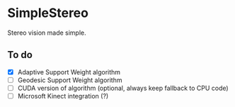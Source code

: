 # SimpleStereo
Stereo vision made simple.

## To do
- [x] Adaptive Support Weight algorithm
- [ ] Geodesic Support Weight algorithm
- [ ] CUDA version of algorithm (optional, always keep fallback to CPU code)
- [ ] Microsoft Kinect integration (?)
